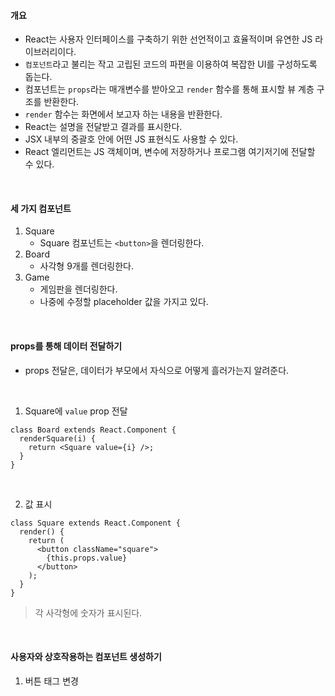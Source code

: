 #### 개요

- React는 사용자 인터페이스를 구축하기 위한 선언적이고 효율적이며 유연한 JS 라이브러리이다.
- `컴포넌트`라고 불리는 작고 고립된 코드의 파편을 이용하여 복잡한 UI를 구성하도록 돕는다.
- 컴포넌트는 `props`라는 매개변수를 받아오고 `render` 함수를 통해 표시할 뷰 계층 구조를 반환한다.
- `render` 함수는 화면에서 보고자 하는 내용을 반환한다.
- React는 설명을 전달받고 결과를 표시한다.
- JSX 내부의 중괄호 안에 어떤 JS 표현식도 사용할 수 있다.
- React 엘리먼트는 JS 객체이며, 변수에 저장하거나 프로그램 여기저기에 전달할 수 있다.

<br>

#### 세 가지 컴포넌트

1. Square
   - Square 컴포넌트는 `<button>`을 렌더링한다.
2. Board
   - 사각형 9개를 렌더링한다.
3. Game
   - 게임판을 렌더링한다.
   - 나중에 수정할 placeholder 값을 가지고 있다.

<br>

#### props를 통해 데이터 전달하기

- props 전달은, 데이터가 부모에서 자식으로 어떻게 흘러가는지 알려준다.

<br>

1. Square에 `value` prop 전달

```react
class Board extends React.Component {
  renderSquare(i) {
    return <Square value={i} />;
  }
}
```

<br>

2. 값 표시

```react
class Square extends React.Component {
  render() {
    return (
      <button className="square">
        {this.props.value}
      </button>
    );
  }
}
```

> 각 사각형에 숫자가 표시된다.

<br>

#### 사용자와 상호작용하는 컴포넌트 생성하기

1. 버튼 태그 변경

```react

```

